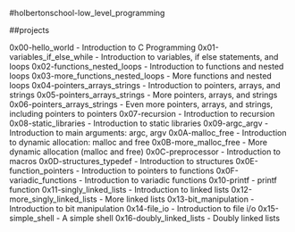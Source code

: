 #holbertonschool-low_level_programming

##projects

0x00-hello_world - Introduction to C Programming
0x01-variables_if_else_while - Introduction to variables, if else statements, and loops
0x02-functions_nested_loops - Introduction to functions and nested loops
0x03-more_functions_nested_loops - More functions and nested loops
0x04-pointers_arrays_strings - Introduction to pointers, arrays, and strings
0x05-pointers_arrays_strings - More pointers, arrays, and strings
0x06-pointers_arrays_strings - Even more pointers, arrays, and strings, including pointers to pointers
0x07-recursion - Introduction to recursion
0x08-static_libraries - Introduction to static libraries
0x09-argc_argv - Introduction to main arguments: argc, argv
0x0A-malloc_free - Introduction to dynamic allocation: malloc and free
0x0B-more_malloc_free - More dynamic allocation (malloc and free)
0x0C-preprocessor - Introduction to macros
0x0D-structures_typedef - Introduction to structures
0x0E-function_pointers - Introduction to pointers to functions
0x0F-variadic_functions - Introduction to variadic functions
0x10-printf - printf function
0x11-singly_linked_lists - Introduction to linked lists
0x12-more_singly_linked_lists - More linked lists
0x13-bit_manipulation - Introduction to bit manipulation
0x14-file_io - Introduction to file i/o
0x15-simple_shell - A simple shell
0x16-doubly_linked_lists - Doubly linked lists
